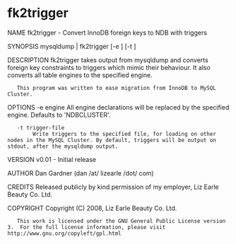 fk2trigger
==========

NAME
       fk2trigger - Convert InnoDB foreign keys to NDB with triggers

SYNOPSIS
       mysqldump <db> | fk2trigger [-e <engine>] [-t <trigger-file>]

DESCRIPTION
       fk2trigger takes output from mysqldump and converts foreign key constraints to triggers which mimic their behaviour. It also converts all table engines to the specified engine.

       This program was written to ease migration from InnoDB to MySQL Cluster.

OPTIONS
       -e engine
            All engine declarations will be replaced by the specified engine.  Defaults to 'NDBCLUSTER'.

       -t trigger-file
            Write triggers to the specified file, for loading on other nodes in the MySQL Cluster. By default, triggers will be output on stdout, after the mysqldump output.

VERSION
       v0.01 - Initial release

AUTHOR
       Dan Gardner (dan /at/ lizearle /dot/ com)

CREDITS
       Released publicly by kind permission of my employer, Liz Earle Beauty Co. Ltd.

COPYRIGHT
       Copyright (C) 2008, Liz Earle Beauty Co. Ltd.

       This work is licensed under the GNU General Public License version 3.  For the full license information, please visit http://www.gnu.org/copyleft/gpl.html
